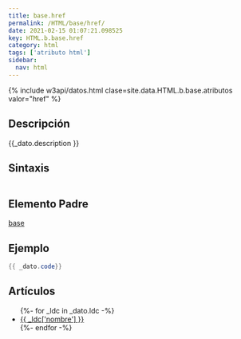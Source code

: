 ```yaml
---
title: base.href
permalink: /HTML/base/href/
date: 2021-02-15 01:07:21.098525
key: HTML.b.base.href
category: html
tags: ['atributo html']
sidebar: 
  nav: html
---
```


{% include w3api/datos.html clase=site.data.HTML.b.base.atributos valor="href" %}

## Descripción
{{_dato.description }}

## Sintaxis
~~~html
~~~

## Elemento Padre
[base](/HTML/base/)

## Ejemplo
~~~java
{{ _dato.code}}
~~~

## Artículos
<ul>
{%- for _ldc in _dato.ldc -%}
   <li>
       <a href="{{_ldc['url'] }}">{{ _ldc['nombre'] }}</a>
   </li>
{%- endfor -%}
</ul>
